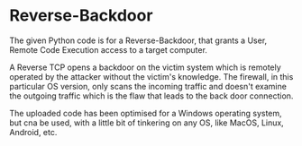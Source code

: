# Reverse-Backdoor
The given Python code is for a Reverse-Backdoor, that grants a User, Remote Code Execution access to a target computer.


A Reverse TCP opens a backdoor on the victim system which is remotely operated by the attacker without the victim's knowledge. The firewall, in this particular OS version, only scans the incoming traffic and doesn't examine the outgoing traffic which is the flaw that leads to the back door connection.

The uploaded code has been optimised for a Windows operating system, but cna be used, with a little bit of tinkering on any OS, like MacOS, Linux, Android, etc.
